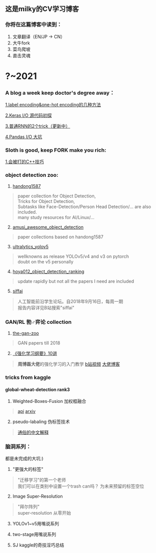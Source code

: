 ## 这是milky的CV学习博客
### 你将在这篇博客中读到：

1. 文章翻译（EN/JP -> CN）
2. 大牛fork
3. 菜鸟爬坡
4. 直击灵魂


# ?~2021
### A blog a week keep doctor's degree away：

  [1.label encoding&one-hot encoding的几种方法](训练前1.md)

  [2.Keras I/O 源代码初探](git2.md)

  [3.普通RNN的2个trick（更新中）](rnn_trick1.md)

  [4.Pandas I/O 大坑](pandas1.md)

  
### Sloth is good, keep FORK make you rich:

  [1.会被打的C++技巧](cpp_1.md)
   
  
### object detection zoo:
1. [handong1587](https://handong1587.github.io/deep_learning/2015/10/09/object-detection.html)
> paper collection for Object Detection,  
> Tricks for Object Detection,  
> Subtasks like Face-Detection/Person Head Detection/... are also included.  
> many study resources for AI/Linux/...  

2. [amusi_awesome_object_detection](https://github.com/amusi/awesome-object-detection)
> paper collections based on handong1587

3. [ultralytics_yolov5](https://github.com/ultralytics/yolov5)
> wellknowns as release YOLOv5/v4 and v3 on pytorch  
> doubt on the v5 personally

4. [hoya012_object_detection_ranking](https://github.com/hoya012/deep_learning_object_detection)
> update rapidly but not all the papers I need are included
 
5. [siffai](http://sffai.com/)
> 人工智能前沿学生论坛。自2018年9月16日，每周一期  
> 报告内容详见B站搜索"siffai"
 
 
### GAN/RL 勃♂弈论 collection
1. [the-gan-zoo](https://github.com/hindupuravinash/the-gan-zoo)
> GAN papers till 2018

2. [《强化学习纲要》10讲](https://github.com/zhoubolei/introRL)
> **周博磊大佬**的强化学习的入门教学
> [b站视频](https://space.bilibili.com/511221970/video)
> [大佬博客](http://bzhou.ie.cuhk.edu.hk/)
  


### tricks from kaggle
#### global-wheat-detection rank3
1. Weighted-Boxes-Fusion 加权框融合
> [api](https://github.com/FicmillaR/Weighted-Boxes-Fusion)
> [arxiv](https://arxiv.org/abs/1910.13302)


2. pseudo-labaling 伪标签技术
> [通俗的中文解释](https://cloud.tencent.com/developer/article/1656245)



### 脑洞系列：
都是未完成的大坑:)

1. "更强大的标签"
> "迁移学习"的第一个老师  
> 我们可以在类别中设置一个trash can吗？
> 为未来预留的标签空位
  
2. Image Super-Resolution
> "拜尔阵列"  
> super-resolution 从零开始  

3. YOLOv1~v5用嘴说系列 

4. two-stage用嘴说系列

5. SJ kaggle的奇技淫巧总结
